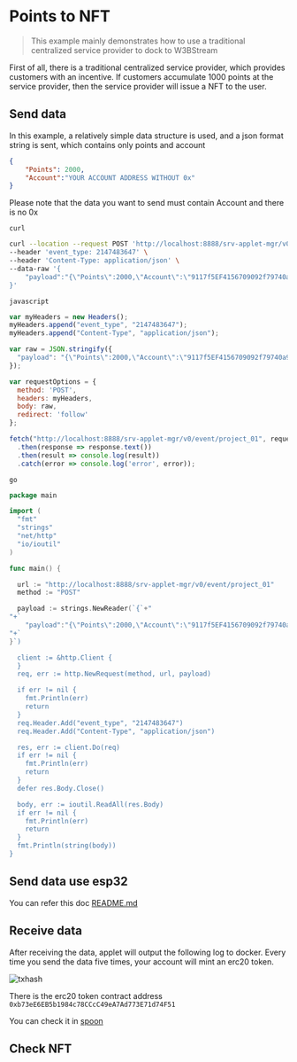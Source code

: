 # Points to NFT

 > This example mainly demonstrates how to use a traditional centralized service provider to dock to W3BStream

First of all, there is a traditional centralized service provider, which provides customers with an incentive. If customers accumulate 1000 points at the service provider, then the service provider will issue a NFT to the user.

## Send data
In this example, a relatively simple data structure is used, and a json format string is sent, which contains only points and account
```json
{
    "Points": 2000,
    "Account":"YOUR ACCOUNT ADDRESS WITHOUT 0x"
}
```

Please note that the data you want to send must contain Account and there is no 0x

`curl`
```bash
curl --location --request POST 'http://localhost:8888/srv-applet-mgr/v0/event/project_01' \
--header 'event_type: 2147483647' \
--header 'Content-Type: application/json' \
--data-raw '{
    "payload":"{\"Points\":2000,\"Account\":\"9117f5EF4156709092f79740a97b1638cA399A00\"}"
}'
```

`javascript`
```javascript
var myHeaders = new Headers();
myHeaders.append("event_type", "2147483647");
myHeaders.append("Content-Type", "application/json");

var raw = JSON.stringify({
  "payload": "{\"Points\":2000,\"Account\":\"9117f5EF4156709092f79740a97b1638cA399A00\"}"
});

var requestOptions = {
  method: 'POST',
  headers: myHeaders,
  body: raw,
  redirect: 'follow'
};

fetch("http://localhost:8888/srv-applet-mgr/v0/event/project_01", requestOptions)
  .then(response => response.text())
  .then(result => console.log(result))
  .catch(error => console.log('error', error));

```

`go`
```go
package main

import (
  "fmt"
  "strings"
  "net/http"
  "io/ioutil"
)

func main() {

  url := "http://localhost:8888/srv-applet-mgr/v0/event/project_01"
  method := "POST"

  payload := strings.NewReader(`{`+"
"+`
    "payload":"{\"Points\":2000,\"Account\":\"9117f5EF4156709092f79740a97b1638cA399A00\"}"`+"
"+`
}`)

  client := &http.Client {
  }
  req, err := http.NewRequest(method, url, payload)

  if err != nil {
    fmt.Println(err)
    return
  }
  req.Header.Add("event_type", "2147483647")
  req.Header.Add("Content-Type", "application/json")

  res, err := client.Do(req)
  if err != nil {
    fmt.Println(err)
    return
  }
  defer res.Body.Close()

  body, err := ioutil.ReadAll(res.Body)
  if err != nil {
    fmt.Println(err)
    return
  }
  fmt.Println(string(body))
}
```
## Send data use esp32
You can refer this doc [README.md](/click2earn/README.md#hardware)

## Receive data
After receiving the data, applet will output the following log to docker. Every time you send the data five times, your account will mint an erc20 token.

![txhash](https://user-images.githubusercontent.com/35157091/198268955-9c625299-fc45-46c2-be6e-af3a4873a68b.png)

There is the erc20 token contract address `0xb73eE6EB5b1984c78CCcC49eA7Ad773E71d74F51`

You can check it in [spoon](https://app.spoon.limo/github/spoonproject/examples?path=W3BStream%20ERC20.json)

## Check NFT

